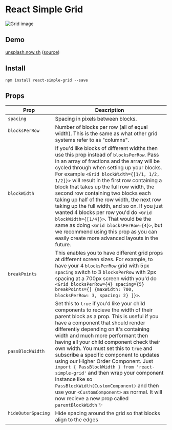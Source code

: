 # React Simple Grid

![Grid image](http://i.imgur.com/azdBoec.jpg)

## Demo
<a href="https://unsplash.now.sh">unsplash.now.sh</a> ([source](https://github.com/gragland/unsplash-demo))

## Install
`npm install react-simple-grid --save`

## Props

Prop                       |    Description
---------------------------|----------------
`spacing`                  | Spacing in pixels between blocks.
`blocksPerRow`             | Number of blocks per row (all of equal width). This is the same as what other grid systems refer to as "columns".
`blockWidth`               | If you'd like blocks of different widths then use this prop instead of `blocksPerRow`. Pass in an array of fractions and the array will be cycled through when setting up your blocks. For example `<Grid blockWidth={[1/1, 1/2, 1/2]}>` will result in the first row containing a block that takes up the full row width, the second row containing two blocks each taking up half of the row width, the next row taking up the full width, and so on. If you just wanted 4 blocks per row you'd do `<Grid blockWidth={[1/4]}>`. That would be the same as doing `<Grid blocksPerRow={4}>`, but we recommend using this prop as you can easily create more advanced layouts in the future. 
`breakPoints`              | This enables you to have different grid props at different screen sizes. For example, to have your 4 `blocksPerRow` grid with 5px `spacing` switch to 3 `blocksPerRow` with 2px spacing at a 700px screen width you'd do `<Grid blocksPerRow={4} spacing={5} breakPoints={[ {maxWidth: 700, blocksPerRow: 3, spacing: 2} ]}>`.
`passBlockWidth`           | Set this to `true` if you'd like your child components to recieve the width of their parent block as a prop. This is useful if you have a component that should render differently depending on it's containing width and much more performant then having all your child component check their own width. You must set this to `true` and subscribe a specific component to updates using our Higher Order Component. Just `import { PassBlockWidth } from 'react-simple-grid'` and then wrap your component instance like so `PassBlockWidth(CustomComponent)` and then use your `<CustomComponent>` as normal. It will now recieve a new prop called `parentBlockWidth` ✨
`hideOuterSpacing`         | Hide spacing around the grid so that blocks align to the edges
